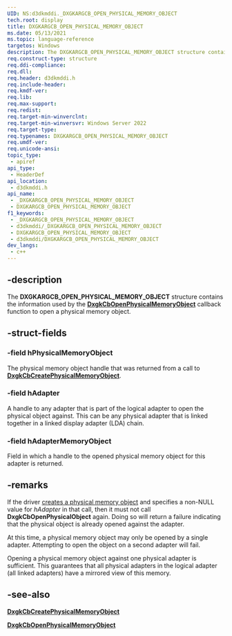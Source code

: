 ```yaml
---
UID: NS:d3dkmddi._DXGKARGCB_OPEN_PHYSICAL_MEMORY_OBJECT
tech.root: display
title: DXGKARGCB_OPEN_PHYSICAL_MEMORY_OBJECT
ms.date: 05/13/2021
ms.topic: language-reference
targetos: Windows
description: The DXGKARGCB_OPEN_PHYSICAL_MEMORY_OBJECT structure contains the information used by the DxgkCbOpenPhysicalMemoryObject callback function to open a physical memory object.
req.construct-type: structure
req.ddi-compliance: 
req.dll: 
req.header: d3dkmddi.h
req.include-header: 
req.kmdf-ver: 
req.lib: 
req.max-support: 
req.redist: 
req.target-min-winverclnt: 
req.target-min-winversvr: Windows Server 2022
req.target-type: 
req.typenames: DXGKARGCB_OPEN_PHYSICAL_MEMORY_OBJECT
req.umdf-ver: 
req.unicode-ansi: 
topic_type:
 - apiref
api_type:
 - HeaderDef
api_location:
 - d3dkmddi.h
api_name:
 - _DXGKARGCB_OPEN_PHYSICAL_MEMORY_OBJECT
 - DXGKARGCB_OPEN_PHYSICAL_MEMORY_OBJECT
f1_keywords:
 - _DXGKARGCB_OPEN_PHYSICAL_MEMORY_OBJECT
 - d3dkmddi/_DXGKARGCB_OPEN_PHYSICAL_MEMORY_OBJECT
 - DXGKARGCB_OPEN_PHYSICAL_MEMORY_OBJECT
 - d3dkmddi/DXGKARGCB_OPEN_PHYSICAL_MEMORY_OBJECT
dev_langs:
 - c++
---
```


## -description

The **DXGKARGCB_OPEN_PHYSICAL_MEMORY_OBJECT** structure contains the information used by the [**DxgkCbOpenPhysicalMemoryObject**](nc-d3dkmddi-dxgkcb_openphysicalmemoryobject.md) callback function to open a physical memory object.

## -struct-fields

### -field hPhysicalMemoryObject

The physical memory object handle that was returned from a call to [**DxgkCbCreatePhysicalMemoryObject**](nc-d3dkmddi-dxgkcb_createphysicalmemoryobject.md).

### -field hAdapter

A handle to any adapter that is part of the logical adapter to open the physical object against. This can be any physical adapter that is linked together in a linked display adapter (LDA) chain.

### -field hAdapterMemoryObject

Field in which a handle to the opened physical memory object for this adapter is returned.

## -remarks

If the driver [creates a physical memory object](nc-d3dkmddi-dxgkcb_createphysicalmemoryobject.md) and specifies a non-NULL value for *hAdapter* in that call, then it must not call **DxgkCbOpenPhysicalObject** again. Doing so will return a failure indicating that the physical object is already opened against the adapter.

At this time, a physical memory object may only be opened by a single adapter. Attempting to open the object on a second adapter will fail.

Opening a physical memory object against one physical adapter is sufficient. This guarantees that all physical adapters in the logical adapter (all linked adapters) have a mirrored view of this memory.

## -see-also

[**DxgkCbCreatePhysicalMemoryObject**](nc-d3dkmddi-dxgkcb_createphysicalmemoryobject.md)

[**DxgkCbOpenPhysicalMemoryObject**](nc-d3dkmddi-dxgkcb_openphysicalmemoryobject.md)
